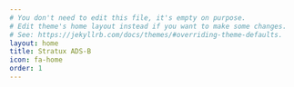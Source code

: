 ```yaml
---
# You don't need to edit this file, it's empty on purpose.
# Edit theme's home layout instead if you want to make some changes.
# See: https://jekyllrb.com/docs/themes/#overriding-theme-defaults.
layout: home
title: Stratux ADS-B
icon: fa-home
order: 1
---
```

